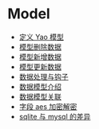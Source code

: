 # Model

<!-- links begin -->

- [定义 Yao 模型](定义Yao模型.md)
- [模型删除数据](模型删除数据.md)
- [模型新增数据](模型新增数据.md)
- [模型更新数据](模型更新数据.md)
- [数据处理与钩子](数据处理与钩子.md)
- [数据模型介绍](数据模型介绍.md)
- [数据模型关联](数据模型关联.md)
- [字段 aes 加密解密](字段aes加密解密.md)
- [sqlite 与 mysql 的差异](sqlite与mysql的差异.md)
<!-- links end -->
